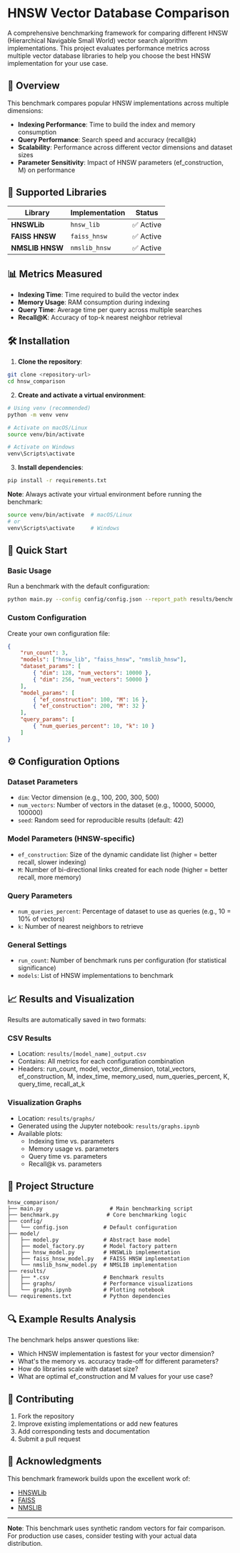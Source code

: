 # HNSW Vector Database Comparison

A comprehensive benchmarking framework for comparing different HNSW (Hierarchical Navigable Small World) vector search algorithm implementations. This project evaluates performance metrics across multiple vector database libraries to help you choose the best HNSW implementation for your use case.

## 🎯 Overview

This benchmark compares popular HNSW implementations across multiple dimensions:
- **Indexing Performance**: Time to build the index and memory consumption
- **Query Performance**: Search speed and accuracy (recall@k)
- **Scalability**: Performance across different vector dimensions and dataset sizes
- **Parameter Sensitivity**: Impact of HNSW parameters (ef_construction, M) on performance

## 🔧 Supported Libraries

| Library | Implementation | Status |
|---------|---------------|--------|
| **HNSWLib** | `hnsw_lib` | ✅ Active |
| **FAISS HNSW** | `faiss_hnsw` | ✅ Active |
| **NMSLIB HNSW** | `nmslib_hnsw` | ✅ Active |

## 📊 Metrics Measured

- **Indexing Time**: Time required to build the vector index
- **Memory Usage**: RAM consumption during indexing
- **Query Time**: Average time per query across multiple searches
- **Recall@K**: Accuracy of top-k nearest neighbor retrieval

## 🛠️ Installation

1. **Clone the repository**:
```bash
git clone <repository-url>
cd hnsw_comparison
```

2. **Create and activate a virtual environment**:
```bash
# Using venv (recommended)
python -m venv venv

# Activate on macOS/Linux
source venv/bin/activate

# Activate on Windows
venv\Scripts\activate
```

3. **Install dependencies**:
```bash
pip install -r requirements.txt
```

**Note**: Always activate your virtual environment before running the benchmark:
```bash
source venv/bin/activate  # macOS/Linux
# or
venv\Scripts\activate     # Windows
```

## 🚀 Quick Start

### Basic Usage

Run a benchmark with the default configuration:

```bash
python main.py --config config/config.json --report_path results/benchmark_results.csv
```

### Custom Configuration

Create your own configuration file:

```json
{
    "run_count": 3,
    "models": ["hnsw_lib", "faiss_hnsw", "nmslib_hnsw"],
    "dataset_params": [
        { "dim": 128, "num_vectors": 10000 },
        { "dim": 256, "num_vectors": 50000 }
    ],
    "model_params": [
        { "ef_construction": 100, "M": 16 },
        { "ef_construction": 200, "M": 32 }
    ],
    "query_params": [
        { "num_queries_percent": 10, "k": 10 }
    ]
}
```

## ⚙️ Configuration Options

### Dataset Parameters
- `dim`: Vector dimension (e.g., 100, 200, 300, 500)
- `num_vectors`: Number of vectors in the dataset (e.g., 10000, 50000, 100000)
- `seed`: Random seed for reproducible results (default: 42)

### Model Parameters (HNSW-specific)
- `ef_construction`: Size of the dynamic candidate list (higher = better recall, slower indexing)
- `M`: Number of bi-directional links created for each node (higher = better recall, more memory)

### Query Parameters
- `num_queries_percent`: Percentage of dataset to use as queries (e.g., 10 = 10% of vectors)
- `k`: Number of nearest neighbors to retrieve

### General Settings
- `run_count`: Number of benchmark runs per configuration (for statistical significance)
- `models`: List of HNSW implementations to benchmark

## 📈 Results and Visualization

Results are automatically saved in two formats:

### CSV Results
- Location: `results/[model_name]_output.csv`
- Contains: All metrics for each configuration combination
- Headers: run_count, model, vector_dimension, total_vectors, ef_construction, M, index_time, memory_used, num_queries_percent, K, query_time, recall_at_k

### Visualization Graphs
- Location: `results/graphs/`
- Generated using the Jupyter notebook: `results/graphs.ipynb`
- Available plots:
  - Indexing time vs. parameters
  - Memory usage vs. parameters  
  - Query time vs. parameters
  - Recall@k vs. parameters

## 📁 Project Structure

```
hnsw_comparison/
├── main.py                     # Main benchmarking script
├── benchmark.py               # Core benchmarking logic
├── config/
│   └── config.json           # Default configuration
├── model/
│   ├── model.py              # Abstract base model
│   ├── model_factory.py      # Model factory pattern
│   ├── hnsw_model.py         # HNSWLib implementation
│   ├── faiss_hnsw_model.py   # FAISS HNSW implementation
│   └── nmslib_hsnw_model.py  # NMSLIB implementation
├── results/
│   ├── *.csv                 # Benchmark results
│   ├── graphs/               # Performance visualizations
│   └── graphs.ipynb          # Plotting notebook
└── requirements.txt          # Python dependencies
```

## 🔍 Example Results Analysis

The benchmark helps answer questions like:
- Which HNSW implementation is fastest for your vector dimension?
- What's the memory vs. accuracy trade-off for different parameters?
- How do libraries scale with dataset size?
- What are optimal ef_construction and M values for your use case?

## 🤝 Contributing

1. Fork the repository
2. Improve existing implementations or add new features
3. Add corresponding tests and documentation
4. Submit a pull request


## 🙏 Acknowledgments

This benchmark framework builds upon the excellent work of:
- [HNSWLib](https://github.com/nmslib/hnswlib)
- [FAISS](https://github.com/facebookresearch/faiss)
- [NMSLIB](https://github.com/nmslib/nmslib)

---

**Note**: This benchmark uses synthetic random vectors for fair comparison. For production use cases, consider testing with your actual data distribution. 
